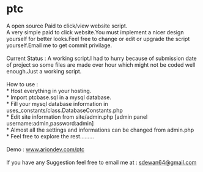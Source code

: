 ptc
===

A open source Paid to click/view website script.
<br>
  A very simple paid to click website.You must implement a nicer design yourself for better looks.Feel free to change or edit or upgrade the script yourself.Email me to get commit privilage.<br>
  <br>
  Current Status : A working script.I had to hurry because of submission date of project so some files are made over hour which might not be coded well enough.Just a working script.<br>
<br>
  How to use :<br>
    * Host everything in your hosting.<br>
    * Import ptcbase.sql in a mysql database.<br>
    * Fill your mysql database information in uses_constants/class.DatabaseConstants.php<br>
    * Edit site information from site/admin.php [admin panel username:admin,password:admin]<br>
    * Almost all the settings and informations can be changed from admin.php<br>
    * Feel free to explore the rest.........<br>
  <br>
  Demo : <a href="http://www.ariondev.com/ptc">www.ariondev.com/ptc</a>
  <br><br>
  If you have any Suggestion feel free to email me at : sdewan64@gmail.com
